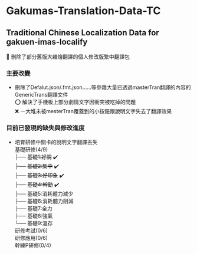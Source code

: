 # Gakumas-Translation-Data-TC
## Traditional Chinese Localization Data for gakuen-imas-localify
:beginner:
刪除了部分舊版大雜燴翻譯的個人修改版繁中翻譯包  

### 主要改變
- 刪除了Defalut.json/.fmt.json......等參雜大量已透過masterTran翻譯的內容的GenericTrans翻譯文件  
	:o: 解決了手機板上部分劇情文字因衝突被吃掉的問題  
	:x: 一大堆未被mesterTran覆蓋到的小按鈕跟說明文字失去了翻譯效果  

### 目前已發現的缺失與修改進度
- 培育研修中關卡的說明文字翻譯丟失  
	基礎研修(4/9)  
	├── ~~基礎1:好調~~ :heavy_check_mark:  
	├── ~~基礎2:集中~~ :heavy_check_mark:  
	├── ~~基礎3:好印象~~ :heavy_check_mark:  
	├── ~~基礎4:幹勁~~ :heavy_check_mark:  
	├── 基礎5:消耗體力減少  
	├── 基礎6:消耗體力削減  
	├── 基礎7:全力  
	├── 基礎8:強氣  
	└── 基礎9:溫存  
	研修考試(0/6)  
	研修應用(0/6)  
	幹練P研修(0/4)  
